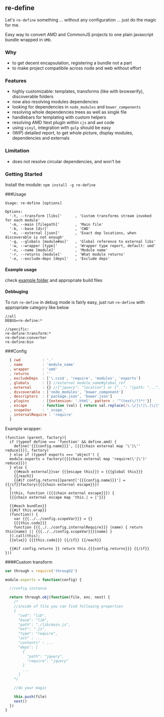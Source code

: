 ## re-define
Let's `re-define` something ... without any configuration ... just do the magic for me.

Easy way to convert AMD and CommonJS projects to one plain javascript bundle wrapped in `UMD`.

### Why
* to get decent encapsulation, registering a bundle not a part
* to make project compatibile across node and web without effort

### Features
* highly customizable: templates, transforms (like with browserify), discoverable folders
* now also resolving modules dependencies
* looking for dependencies in `node_modules` and `bower_components`
* resolving whole dependencies trees as well as single file
* handlebars for templating with custom helpers
* resolving AMD !text plugin within `cjs` and `amd` code
* using `vinyl`, integration with `gulp` should be easy
* (WiP) detailed report, to get whole picture, display modules, dependencies and externals

### Limitation
* does not resolve circular dependencies, and won't be

### Getting Started
Install the module: `npm install -g re-define`

###Usage
```
Usage: re-define [options]

Options:
  '-t, --transform [libs]'      , 'Custom transforms stream invoked for each module'
  '-m, --main [filepath]'       , 'Main file'
  '-b, --base [dir]'            , 'CWD'
  '-e, --external [json]'       , 'Exact dep locations, when discoverable is not enough'
  '-g, --globals [module#as]'   , 'Global reference to external libs'
  '-w, --wrapper [type]'        , 'Wrapper type report, default: umd'
  '-n, --name [module]'         , 'Module name'
  '-r, --returns [module]'      , 'What module returns'
  '-e, --exclude-deps [deps]'   , 'Exclude deps'
```

#### Example usage
check [example folder](re-define/example) and appropriate build files

#### Debbuging
To run `re-define` in debug mode is fairly easy, just run `re-define` with appropriate category like below

```
//all
DEBUG=re-define:* 

//specific:
re-define:transform:* 
re-define:converter
re-define:bin
```

###Config
```js
  { cwd          : '.'
  , name         : 'module_name'
  , wrapper      : 'umd'
  , returns      : ''
  , excludeDeps  : ['\.css$', 'require', 'modules', 'exports']
  , globals      : [] //external module_name#global_ref
  , external     : {} //{"jquery": "location"} or {"..": "{path: "...", cwd: "..."}
  , discoverable : ['node_modules', 'bower_component']
  , descriptors  : ['package.json', 'bower.json']
  , plugins      : [{extension: '.html', pattern : '^(text\/?)*!'}]
  , escape       : function (val) { return val.replace(/\.\/|\!|\.|\/|\\|-/g, '_') }
  , scopeVar     : '_scope_'
  , internalRequire : 'require'
  }
```

Example wrapper:
```
(function (parent, factory){
  if (typeof define === 'function' && define.amd) {
    define('{{{config.name}}}', [{{{chain external map '\'|\'' reduce}}}], factory)
  } else if (typeof exports === 'object') {
  module.exports = factory({{{chain external map 'require(\'|\')' reduce}}})
  } else {
    {{#each external}}var {{{escape this}}} = {{{global this}}}
    {{/each}}
    {{#if config.returns}}parent['{{{config.name}}}'] = {{/if}}factory({{{chain external escape}}})
  }
  }(this, function ({{{chain external escape}}}) {
  {{{chain external escape map 'this.| = |'}}}

  {{#each bundles}}
  {{#if this.wrap}} 
  (function() {
    var {{{../../config.scopeVar}}} = {}
    {{{this.code}}}
    function {{{../../config.internalRequire}}} (name) { return this[name] || {{{../../config.scopeVar}}}[name] }
  }).call(this);
  {{else}} {{{this.code}}} {{/if}} {{/each}}

  {{#if config.returns }} return this.{{{config.returns}}} {{/if}}
}))
```

####Custom transform
```js
var through = require('through2')

module.exports = function(config) {

  //config instance

  return through.obj(function(file, enc, next) {
    /* 
    //inside of file you can find following properties
    {
      "cwd": "lib",
      "base": "lib",
      "path": "./lib/main.js",
      "ext": ".js",
      "type": "require",
      "ast" : ...
      "contents" : ...
      "deps": [
        {
          "path": "jquery",
          "require": "jquery"
        }
        ...
      ]
    */

    //do your magic

    this.push(file)
    next()
  })
}
```
